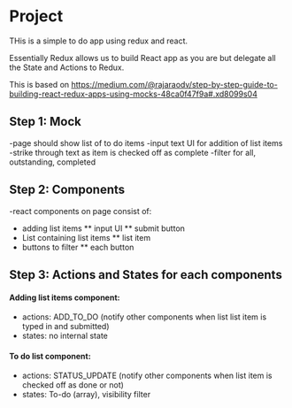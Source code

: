 
# Project
THis is a simple to do app using redux and react.

Essentially Redux allows us to build React app as you are but delegate all the State and Actions to Redux.

This is based on https://medium.com/@rajaraodv/step-by-step-guide-to-building-react-redux-apps-using-mocks-48ca0f47f9a#.xd8099s04


## Step 1: Mock
-page should show list of to do items
-input text UI for addition of list items
-strike through text as item is checked off as complete
-filter for all, outstanding, completed

## Step 2: Components
-react components on page consist of:
* adding list items
  ** input UI
  ** submit button
* List containing list items
  ** list item
* buttons to filter
  ** each button

## Step 3: Actions and States for each components
#### Adding list items component:
* actions: ADD_TO_DO (notify other components when list list item is typed in and submitted)
* states: no internal state

#### To do list component:
* actions: STATUS_UPDATE (notify other components when list item is checked off as done or not)
* states: To-do (array), visibility filter
